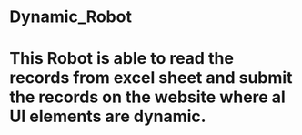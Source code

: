 # Dynamic_Robot
# This Robot is able to read the records from excel sheet and submit the records on the website where al UI elements are dynamic.
